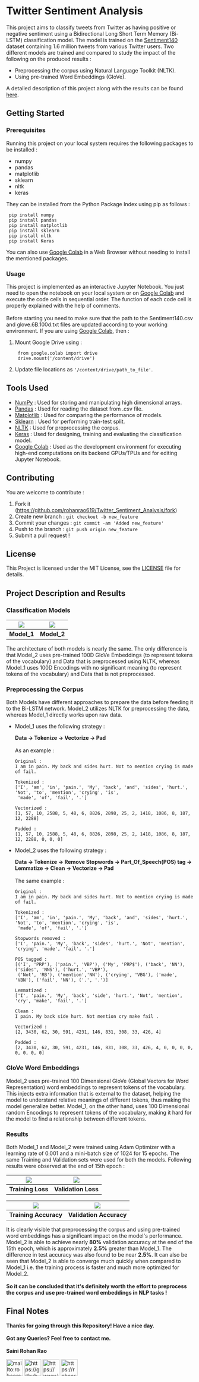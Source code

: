 # Twitter Sentiment Analysis

This project aims to classify tweets from Twitter as having positive or negative sentiment using a Bidirectional Long Short Term Memory (Bi-LSTM) classification model. The model is trained on the [Sentiment140](https://www.kaggle.com/kazanova/sentiment140) dataset containing 1.6 million tweets from various Twitter users. Two different models are trained and compared to study the impact of the following on the produced results : 
* Preprocessing the corpus using Natural Language Toolkit (NLTK). 
* Using pre-trained Word Embeddings (GloVe).

A detailed description of this project along with the results can be found [here](#project-description-and-results).

## Getting Started

### Prerequisites
Running this project on your local system requires the following packages to be installed :

* numpy
* pandas
* matplotlib
* sklearn
* nltk
* keras
    
 They can be installed from the Python Package Index using pip as follows :
 
     pip install numpy
     pip install pandas
     pip install matplotlib
     pip install sklearn
     pip install nltk
     pip install Keras
     
     
 You can also use [Google Colab](https://colab.research.google.com/) in a Web Browser without needing to install the mentioned packages.
 
### Usage
This project is implemented as an interactive Jupyter Notebook. You just need to open the notebook on your local system or on [Google Colab](https://colab.research.google.com/) and execute the code cells in sequential order. The function of each code cell is properly explained with the help of comments.</br>
</br> Before starting you need to make sure that the path to the Sentiment140.csv and glove.6B.100d.txt files are updated according to your working environment. If you are using [Google Colab](https://colab.research.google.com/), then :
1. Mount Google Drive using : 

        from google.colab import drive
        drive.mount('/content/drive')
        
2. Update file locations as `'/content/drive/path_to_file'`.

## Tools Used
* [NumPy](https://numpy.org/) : Used for storing and manipulating high dimensional arrays.
* [Pandas](https://pandas.pydata.org/) : Used for reading the dataset from .csv file.
* [Matplotlib](https://matplotlib.org/) : Used for comparing the performance of models.
* [Sklearn](https://scikit-learn.org/stable/) : Used for performing train-test split.
* [NLTK](https://www.nltk.org/) : Used for preprocessing the corpus.
* [Keras](https://keras.io/) : Used for designing, training and evaluating the classification model.
* [Google Colab](https://colab.research.google.com/) : Used as the development environment for executing high-end computations on its backend GPUs/TPUs and for editing Jupyter Notebook. 

## Contributing
You are welcome to contribute :

1. Fork it (https://github.com/rohanrao619/Twitter_Sentiment_Analysis/fork)
2. Create new branch : `git checkout -b new_feature`
3. Commit your changes : `git commit -am 'Added new_feature'`
4. Push to the branch : `git push origin new_feature`
5. Submit a pull request !

## License
This Project is licensed under the MIT License, see the [LICENSE](LICENSE) file for details.

## Project Description and Results
### Classification Models
|![](Models/Model_1.png)|![](Models/Model_2.png)|
|:--:|:--:|
|**Model_1**|**Model_2**|

The architecture of both models is nearly the same. The only difference is that Model_2 uses pre-trained 100D GloVe Embeddings (to represent tokens of the vocabulary) and Data that is preprocessed using NLTK, whereas Model_1 uses 100D Encodings with no significant meaning (to represent tokens of the vocabulary) and Data that is not preprocessed.

### Preprocessing the Corpus

Both Models have different approaches to prepare the data before feeding it to the Bi-LSTM network. Model_2 utilizes NLTK for preprocessing the data, whereas Model_1 directly works upon raw data. 

* Model_1 uses the following strategy :

  **Data -> Tokenize -> Vectorize -> Pad**
  </br></br>As an example :

      Original : 
      I am in pain. My back and sides hurt. Not to mention crying is made of fail.

      Tokenized :
      ['I', 'am', 'in', 'pain.', 'My', 'back', 'and', 'sides', 'hurt.', 'Not', 'to', 'mention', 'crying', 'is',
       'made', 'of', 'fail', '.'] 

      Vectorized :
      [1, 57, 10, 2588, 5, 48, 6, 8826, 2898, 25, 2, 1418, 1086, 8, 187, 12, 2288]

      Padded :
      [1, 57, 10, 2588, 5, 48, 6, 8826, 2898, 25, 2, 1418, 1086, 8, 187, 12, 2288, 0, 0, 0]
  
* Model_2 uses the following strategy :

  **Data -> Tokenize -> Remove Stopwords -> Part_Of_Speech(POS) tag -> Lemmatize -> Clean -> Vectorize -> Pad**
  </br></br>The same example :

      Original : 
      I am in pain. My back and sides hurt. Not to mention crying is made of fail.
      
      Tokenized :
      ['I', 'am', 'in', 'pain.', 'My', 'back', 'and', 'sides', 'hurt.', 'Not', 'to', 'mention', 'crying', 'is',
       'made', 'of', 'fail', '.']

      Stopwords removed :
      ['I', 'pain.', 'My', 'back', 'sides', 'hurt.', 'Not', 'mention', 'crying', 'made', 'fail', '.']

      POS tagged :
      [('I', 'PRP'), ('pain.', 'VBP'), ('My', 'PRP$'), ('back', 'NN'), ('sides', 'NNS'), ('hurt.', 'VBP'), 
       ('Not', 'RB'), ('mention','NN'), ('crying', 'VBG'), ('made', 'VBN'), ('fail', 'NN'), ('.', '.')]

      Lemmatized :
      ['I', 'pain.', 'My', 'back', 'side', 'hurt.', 'Not', 'mention', 'cry', 'make', 'fail', '.']

      Clean :
      I pain. My back side hurt. Not mention cry make fail .

      Vectorized :
      [2, 3430, 62, 30, 591, 4231, 146, 831, 308, 33, 426, 4]

      Padded :
      [2, 3430, 62, 30, 591, 4231, 146, 831, 308, 33, 426, 4, 0, 0, 0, 0, 0, 0, 0, 0]
      
### GloVe Word Embeddings

Model_2 uses pre-trained 100 Dimensional GloVe (Global Vectors for Word Representation) word embeddings to represent tokens of the vocabulary. This injects extra information that is external to the dataset, helping the model to understand relative meanings of different tokens, thus making the model generalize better. Model_1, on the other hand, uses 100 Dimensional random Encodings to represent tokens of the vocabulary, making it hard for the model to find a relationship between different tokens.

### Results

Both Model_1 and Model_2 were trained using Adam Optimizer with a learning rate of 0.001 and a mini-batch size of 1024 for 15 epochs. The same Training and Validation sets were used for both the models. Following results were observed at the end of 15th epoch :

|![](Results/Training_Loss.png)|![](Results/Validation_Loss.png)|
|:--:|:--:|
|**Training Loss**|**Validation Loss**|

|![](Results/Training_Accuracy.png)|![](Results/Validation_Accuracy.png)|
|:--:|:--:|
|**Training Accuracy**|**Validation Accuracy**|

It is clearly visible that preprocessing the corpus and using pre-trained word embeddings has a significant impact on the model's performance. Model_2 is able to achieve nearly **80%** validation accuracy at the end of the 15th epoch, which is approximately **2.5%** greater than Model_1. The difference in test accuracy was also found to be near **2.5%**. It can also be seen that Model_2 is able to converge much quickly when compared to Model_1 i.e. the training process is faster and much more optimized for Model_2. 
</br></br>**So it can be concluded that it's definitely worth the effort to preprocess the corpus and use pre-trained word embeddings in NLP tasks !**

## Final Notes
**Thanks for going through this Repository! Have a nice day.**</br>
</br>**Got any Queries? Feel free to contact me.**</br>
</br>**Saini Rohan Rao**
<p align="left">
<a href="mailto:rohanrao619@gmail.com"><img src="https://github.com/rohanrao619/Icons/blob/master/SVGs/Gmail.svg" height ="45" title="Gmail" alt="mailto:rohanrao619@gmail.com"></a>
<a href="https://github.com/rohanrao619"><img src="https://github.com/rohanrao619/Icons/blob/master/SVGs/GitHub.svg" height ="45" title="GitHub" alt="https://github.com/rohanrao619"></a>
<a href="https://www.linkedin.com/in/rohanrao619"><img src="https://github.com/rohanrao619/Icons/blob/master/SVGs/LinkedIn.svg" height ="45" title="LinkedIn" alt="https://www.linkedin.com/in/rohanrao619"></a>
<a href="https://rohanrao619.github.io/"><img src="https://github.com/rohanrao619/Icons/blob/master/SVGs/Portfolio.svg" height ="45" title="Portfolio Website" alt="https://rohanrao619.github.io/"></a>
</p>
